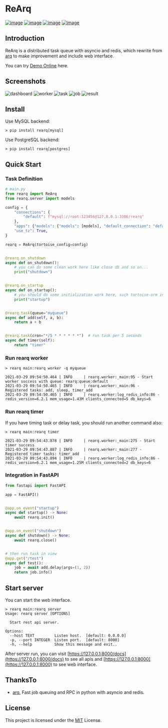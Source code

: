 # ReArq

[![image](https://img.shields.io/pypi/v/rearq.svg?style=flat)](https://pypi.python.org/pypi/rearq)
[![image](https://img.shields.io/github/license/long2ice/rearq)](https://github.com/long2ice/rearq)
[![image](https://github.com/long2ice/rearq/workflows/pypi/badge.svg)](https://github.com/long2ice/rearq/actions?query=workflow:pypi)
[![image](https://github.com/long2ice/rearq/workflows/ci/badge.svg)](https://github.com/long2ice/rearq/actions?query=workflow:ci)

## Introduction

ReArq is a distributed task queue with asyncio and redis, which rewrite from [arq](https://github.com/samuelcolvin/arq)
to make improvement and include web interface.

You can try [Demo Online](https://demo-rearq.long2ice.cn) here.

## Screenshots

![dashboard](./images/dashboard.png)
![worker](./images/worker.png)
![task](./images/task.png)
![job](./images/job.png)
![result](./images/result.png)

## Install

Use MySQL backend:

```shell
> pip install rearq[mysql]
```

Use PostgreSQL backend:

```shell
> pip install rearq[postgres]
```

## Quick Start

### Task Definition

```python
# main.py
from rearq import ReArq
from rearq.server import models

config = {
    "connections": {
        "default": f"mysql://root:123456@127.0.0.1:3306/rearq"
    },
    "apps": {"models": {"models": [models], "default_connection": "default"}},
    "use_tz": True,
}

rearq = ReArq(tortoise_config=config)


@rearq.on_shutdown
async def on_shutdown():
    # you can do some clean work here like close db and so on...
    print("shutdown")


@rearq.on_startup
async def on_startup():
    # you should do some initialization work here, such tortoise-orm init and so on...
    print("startup")


@rearq.task(queue="myqueue")
async def add(self, a, b):
    return a + b


@rearq.task(cron="*/5 * * * * * *")  # run task per 5 seconds
async def timer(self):
    return "timer"
```

### Run rearq worker

```shell
> rearq main:rearq worker -q myqueue
```

```log
2021-03-29 09:54:50.464 | INFO     | rearq.worker:_main:95 - Start worker success with queue: rearq:queue:default
2021-03-29 09:54:50.465 | INFO     | rearq.worker:_main:96 - Registered tasks: add, sleep, timer_add
2021-03-29 09:54:50.465 | INFO     | rearq.worker:log_redis_info:86 - redis_version=6.2.1 mem_usage=1.43M clients_connected=5 db_keys=6
```

### Run rearq timer

If you have timing task or delay task, you should run another command also:

```shell
> rearq main:rearq timer
```

```log
2021-03-29 09:54:43.878 | INFO     | rearq.worker:_main:275 - Start timer success
2021-03-29 09:54:43.887 | INFO     | rearq.worker:_main:277 - Registered timer tasks: timer_add
2021-03-29 09:54:43.894 | INFO     | rearq.worker:log_redis_info:86 - redis_version=6.2.1 mem_usage=1.25M clients_connected=2 db_keys=6
```

### Integration in FastAPI

```python
from fastapi import FastAPI

app = FastAPI()


@app.on_event("startup")
async def startup() -> None:
    await rearq.init()


@app.on_event("shutdown")
async def shutdown() -> None:
    await rearq.close()


# then run task in view
@app.get("/test")
async def test():
    job = await add.delay(args=(1, 2))
    return job.info()
```

## Start server

You can start the web interface.

```shell
> rearq main:rearq server
Usage: rearq server [OPTIONS]

  Start rest api server.

Options:
  --host TEXT         Listen host.  [default: 0.0.0.0]
  -p, --port INTEGER  Listen port.  [default: 8000]
  -h, --help          Show this message and exit..
```

After server run, you can visit [https://127.0.0.1:8000/docs](https://127.0.0.1:8000/docs) to see all apis
and [https://127.0.0.1:8000](https://127.0.0.1:8000) to see web interface.

## ThanksTo

- [arq](https://github.com/samuelcolvin/arq), Fast job queuing and RPC in python with asyncio and redis.

## License

This project is licensed under the [MIT](https://github.com/long2ice/rearq/blob/master/LICENSE) License.
